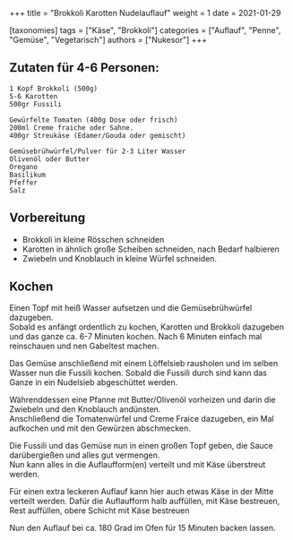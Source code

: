 +++
title = "Brokkoli Karotten Nudelauflauf"
weight = 1
date = 2021-01-29

[taxonomies]
tags = ["Käse", "Brokkoli"]
categories = ["Auflauf", "Penne", "Gemüse", "Vegetarisch"]
authors = ["Nukesor"]
+++

## Zutaten für 4-6 Personen:

```
1 Kopf Brokkoli (500g)
5-6 Karotten
500gr Fussili

Gewürfelte Tomaten (400g Dose oder frisch)
200ml Creme fraiche oder Sahne.
400gr Streukäse (Edamer/Gouda oder gemischt)

Gemüsebrühwürfel/Pulver für 2-3 Liter Wasser
Olivenöl oder Butter
Oregano
Basilikum
Pfeffer
Salz
```

## Vorbereitung

- Brokkoli in kleine Rösschen schneiden
- Karotten in ähnlich große Scheiben schneiden, nach Bedarf halbieren
- Zwiebeln und Knoblauch in kleine Würfel schneiden.

## Kochen

Einen Topf mit heiß Wasser aufsetzen und die Gemüsebrühwürfel dazugeben. \
Sobald es anfängt ordentlich zu kochen, Karotten und Brokkoli dazugeben und das ganze ca. 6-7 Minuten kochen.
Nach 6 Minuten einfach mal reinschauen und nen Gabeltest machen.

Das Gemüse anschließend mit einem Löffelsieb rausholen und im selben Wasser nun die Fussili kochen.
Sobald die Fussili durch sind kann das Ganze in ein Nudelsieb abgeschüttet werden.

Währenddessen eine Pfanne mit Butter/Olivenöl vorheizen und darin die Zwiebeln und den Knoblauch andünsten. \
Anschließend die Tomatenwürfel und Creme Fraice dazugeben, ein Mal aufkochen und mit den Gewürzen abschmecken.

Die Fussili und das Gemüse nun in einen großen Topf geben, die Sauce darübergießen und alles gut vermengen. \
Nun kann alles in die Auflaufform(en) verteilt und mit Käse überstreut werden.

Für einen extra leckeren Auflauf kann hier auch etwas Käse in der Mitte verteilt werden.
Dafür die Auflaufform halb auffüllen, mit Käse bestreuen, Rest auffüllen, obere Schicht mit Käse bestreuen


Nun den Auflauf bei ca. 180 Grad im Ofen für 15 Minuten backen lassen.
